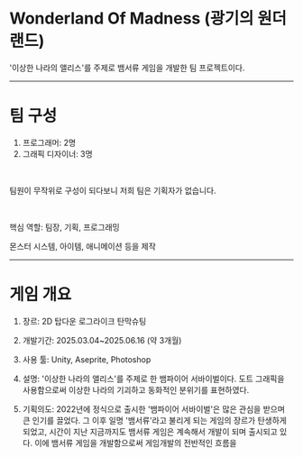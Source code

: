 
# Wonderland Of Madness (광기의 원더랜드)
'이상한 나라의 앨리스'를 주제로 뱀서류 게임을 개발한 팀 프로젝트이다.

---
# 팀 구성
1. 프로그래머: 2명
2. 그래픽 디자이너: 3명

<br>

팀원이 무작위로 구성이 되다보니 저희 팀은 기획자가 없습니다.

<br>

핵심 역할: 팀장, 기획, 프로그래밍

몬스터 시스템, 아이템, 애니메이션 등을 제작

---
# 게임 개요
1. 장르: 2D 탑다운 로그라이크 탄막슈팅
   
2. 개발기간: 2025.03.04~2025.06.16 (약 3개월)
   
3. 사용 툴: Unity, Aseprite, Photoshop
   
4. 설명: '이상한 나라의 앨리스'를 주제로 한 뱀파이어 서바이벌이다. 도트 그래픽을 사용함으로써 이상한 나라의 기괴하고 동화적인 분위기를 표현하였다.
   
5. 기획의도: 2022년에 정식으로 출시한 '뱀파이어 서바이벌'은 많은 관심을 받으며 큰 인기를 끌었다. 그 이후 일명 '뱀서류'라고 불리게 되는 게임의 장르가 탄생하게 되었고, 시간이 지난 지금까지도 뱀서류 게임은 계속해서 개발이 되며 출시되고 있다. 이에 뱀서류 게임을 개발함으로써 게임개발의 전반적인 흐름을
   
